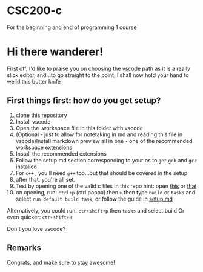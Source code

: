 # CSC200-c
For the beginning and end of programming 1 course

# Hi there wanderer!

First off, I'd like to praise you on choosing the vscode path as it is a really slick editor, and...to go straight to the point, I shall now hold your hand to weild this butter knife  

## First things first: how do you get setup?

1. clone this repository
2. Install vscode
3. Open the .workspace file in this folder with vscode
4. (Optional - just to allow for notetaking in md and reading this file in vscode)Install markdown preview all in one - one of the recommended workspace extensions 
5. Install the recommended extensions
6. Follow the setup.md section corresponding to your os to `get` `gdb` and `gcc` installed 
7. For `c++` , you'll need `g++` too...but that should be covered in the setup
8. after that, you're all set.
9. Test by opening one of the valid c files in this repo hint: open [this](./h%20a.c) or [that](./proj1/sources/rnd.c) 
10. on opening, run: `ctrl+p` (ctrl poppa) then `>` then type `build` or `tasks` and select `run default build task`, or follow the guide in [setup.md](./setup.md)

Alternatively, you could run: `ctr+shift+p` then `tasks` and select build
Or even quicker: `ctr+shift+B`

Don't you love vscode?


## Remarks

Congrats, and make sure to stay awesome!
